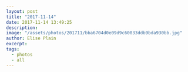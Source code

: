 ```yaml
---
layout: post
title: "2017-11-14"
date: 2017-11-14 13:49:25
description: 
image: "/assets/photos/201711/bba6704d0e09d9c60033ddb9bda930bb.jpg"
author: Elise Plain
excerpt: 
tags: 
  - photos
  - all
---
```



<p></p>

